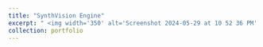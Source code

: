 ```yaml
---
title: "SynthVision Engine"
excerpt: " <img width='350' alt='Screenshot 2024-05-29 at 10 52 36 PM' src='https://github.com/MiladSoleymani/Milad-Soleymani/assets/78655282/c533e192-0841-4e42-8f43-18dcd3fdcca3'> <br/> <br/> Developing a robust pipeline encompassing training, inference, and integration of generative models (Stabl-Diffusion and ControlNet) for generating specific industrial images. <br/> [RUTILEA](https://rutilea.com/en/rutilea/), Japan"
collection: portfolio
---
```

